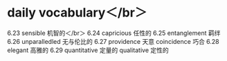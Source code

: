 # daily vocabulary＜/br＞

6.23   sensible                 机智的＜/br＞
6.24   capricious               任性的
6.25   entanglement             羁绊
6.26   unparalledled            无与伦比的
6.27   providence               天意                  coincidence                巧合
6.28   elegant                  高雅的
6.29   quantitative             定量的                qualitative                定性的
